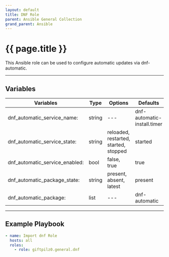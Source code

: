 ```yaml
---
layout: default
title: DNF Role
parent: Ansible General Collection
grand_parent: Ansible
---
```


# {{ page.title }}

This Ansible role can be used to configure automatic updates via dnf-automatic.

______________________________________________________________________

## Variables

| Variables                      | Type   | Options                               | Defaults                    |
| ------------------------------ | ------ | ------------------------------------- | --------------------------- |
| dnf_automatic_service_name:    | string | ---                                   | dnf-automatic-install.timer |
| dnf_automatic_service_state:   | string | reloaded, restarted, started, stopped | started                     |
| dnf_automatic_service_enabled: | bool   | false, true                           | true                        |
| dnf_automatic_package_state:   | string | present, absent, latest               | present                     |
| dnf_automatic_package:         | list   | ---                                   | dnf-automatic               |

______________________________________________________________________

## Example Playbook

```yaml
- name: Import dnf Role
  hosts: all
  roles:
    - role: giftpilz0.general.dnf
```
